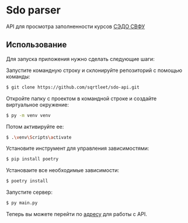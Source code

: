 # Sdo parser
API для просмотра заполненности курсов [СЭДО СВФУ](https://sdo.s-vfu.ru/)

## Использование
Для запуска приложения нужно сделать следующие шаги:

Запустите командную строку и склонируйте репозиторий с помощью команды:
```sh
$ git clone https://github.com/sqrtleet/sdo-api.git
```
Откройте папку с проектом в командной строке и создайте виртуальное окружение:
```sh
$ py -m venv venv
```
Потом активируйте ее:
```sh
$ .\venv\Scripts\activate
```
Установите инструмент для управления зависимостями:
```sh
$ pip install poetry
```
Установаите все необходимые зависимости:
```sh
$ poetry install
```
Запустите сервер:
```sh
$ py main.py
```
Теперь вы можете перейти по [адресу](http://127.0.0.1:8000/) для работы с API.
